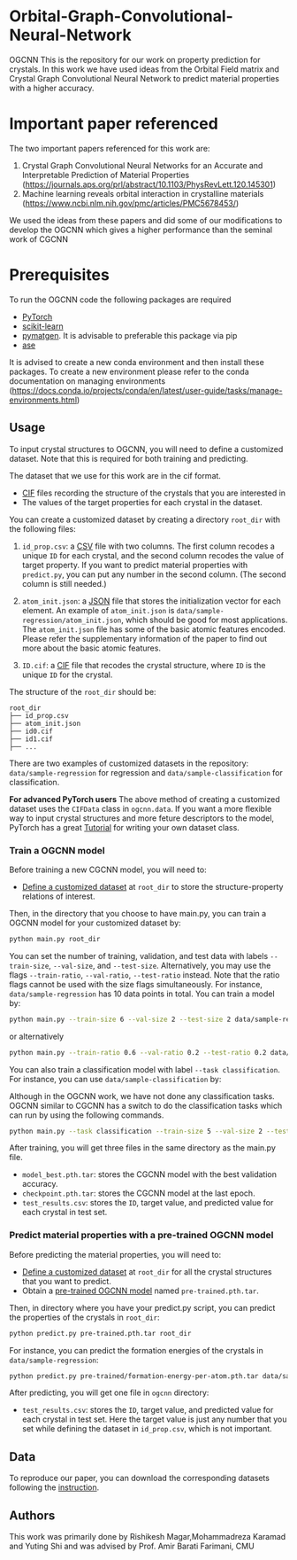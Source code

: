 # Orbital-Graph-Convolutional-Neural-Network
OGCNN
This is the repository for our work on property prediction for crystals. In this work we have used ideas from the Orbital Field matrix and Crystal Graph Convolutional Neural Network to predict material properties with a higher accuracy.

# Important paper referenced 
The two important papers referenced for this work are:
1. Crystal Graph Convolutional Neural Networks for an Accurate and Interpretable Prediction of Material Properties (https://journals.aps.org/prl/abstract/10.1103/PhysRevLett.120.145301)
2. Machine learning reveals orbital interaction in crystalline materials (https://www.ncbi.nlm.nih.gov/pmc/articles/PMC5678453/)

We used the ideas from these papers and did some of our modifications to develop the OGCNN which gives a higher performance than the seminal work of CGCNN

# Prerequisites
To run the OGCNN code the following packages are required
- [PyTorch](http://pytorch.org)
- [scikit-learn](http://scikit-learn.org/stable/)
- [pymatgen](http://pymatgen.org). It is advisable to preferable this package via pip
- [ase](https://wiki.fysik.dtu.dk/ase/)

It is advised to create a new conda environment and then install these packages. To create a new environment please refer to the conda documentation on managing environments (https://docs.conda.io/projects/conda/en/latest/user-guide/tasks/manage-environments.html)

## Usage

To input crystal structures to OGCNN, you will need to define a customized dataset. Note that this is required for both training and predicting. 

The dataset that we use for this work are in the cif format. 

- [CIF](https://en.wikipedia.org/wiki/Crystallographic_Information_File) files recording the structure of the crystals that you are interested in
- The values of the target properties for each crystal in the dataset.

You can create a customized dataset by creating a directory `root_dir` with the following files: 

1. `id_prop.csv`: a [CSV](https://en.wikipedia.org/wiki/Comma-separated_values) file with two columns. The first column recodes a unique `ID` for each crystal, and the second column recodes the value of target property. If you want to predict material properties with `predict.py`, you can put any number in the second column. (The second column is still needed.)

2. `atom_init.json`: a [JSON](https://en.wikipedia.org/wiki/JSON) file that stores the initialization vector for each element. An example of `atom_init.json` is `data/sample-regression/atom_init.json`, which should be good for most applications. The `atom_init.json` file has some of the basic atomic features encoded. Please refer the supplementary information of the paper to find out more about the basic atomic features.

3. `ID.cif`: a [CIF](https://en.wikipedia.org/wiki/Crystallographic_Information_File) file that recodes the crystal structure, where `ID` is the unique `ID` for the crystal.

The structure of the `root_dir` should be:

```
root_dir
├── id_prop.csv
├── atom_init.json
├── id0.cif
├── id1.cif
├── ...
```

There are two examples of customized datasets in the repository: `data/sample-regression` for regression and `data/sample-classification` for classification. 

**For advanced PyTorch users**
The above method of creating a customized dataset uses the `CIFData` class in `ogcnn.data`. If you want a more flexible way to input crystal structures and more feture descriptors to the model, PyTorch has a great [Tutorial](http://pytorch.org/tutorials/beginner/data_loading_tutorial.html#sphx-glr-beginner-data-loading-tutorial-py) for writing your own dataset class.


### Train a OGCNN model

Before training a new CGCNN model, you will need to:

- [Define a customized dataset](#define-a-customized-dataset) at `root_dir` to store the structure-property relations of interest.

Then, in the directory that you choose to have main.py, you can train a OGCNN model for your customized dataset by:

```bash
python main.py root_dir
```

You can set the number of training, validation, and test data with labels `--train-size`, `--val-size`, and `--test-size`. Alternatively, you may use the flags `--train-ratio`, `--val-ratio`, `--test-ratio` instead. Note that the ratio flags cannot be used with the size flags simultaneously. For instance, `data/sample-regression` has 10 data points in total. You can train a model by:

```bash
python main.py --train-size 6 --val-size 2 --test-size 2 data/sample-regression
```
or alternatively
```bash
python main.py --train-ratio 0.6 --val-ratio 0.2 --test-ratio 0.2 data/sample-regression
```

You can also train a classification model with label `--task classification`. For instance, you can use `data/sample-classification` by:

Although in the OGCNN work, we have not done any classification tasks. OGCNN similar to CGCNN has a switch to do the classification tasks which can run by using the following commands. 
```bash
python main.py --task classification --train-size 5 --val-size 2 --test-size 3 data/sample-classification
```

After training, you will get three files in the same directory as the main.py file.

- `model_best.pth.tar`: stores the CGCNN model with the best validation accuracy.
- `checkpoint.pth.tar`: stores the CGCNN model at the last epoch.
- `test_results.csv`: stores the `ID`, target value, and predicted value for each crystal in test set.

### Predict material properties with a pre-trained OGCNN model

Before predicting the material properties, you will need to:

- [Define a customized dataset](#define-a-customized-dataset) at `root_dir` for all the crystal structures that you want to predict.
- Obtain a [pre-trained OGCNN model](pre-trained) named `pre-trained.pth.tar`.

Then, in directory where you have your predict.py script, you can predict the properties of the crystals in `root_dir`:

```bash
python predict.py pre-trained.pth.tar root_dir
```

For instance, you can predict the formation energies of the crystals in `data/sample-regression`:

```bash
python predict.py pre-trained/formation-energy-per-atom.pth.tar data/sample-regression
```

After predicting, you will get one file in `ogcnn` directory:

- `test_results.csv`: stores the `ID`, target value, and predicted value for each crystal in test set. Here the target value is just any number that you set while defining the dataset in `id_prop.csv`, which is not important.

## Data

To reproduce our paper, you can download the corresponding datasets following the [instruction](data/material-data).

## Authors

This work was primarily done by Rishikesh Magar,Mohammadreza Karamad and Yuting Shi and was advised by Prof. Amir Barati Farimani, CMU







